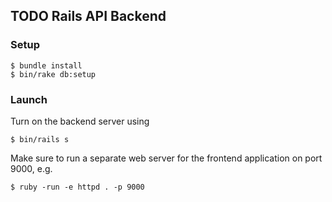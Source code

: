 ## TODO Rails API Backend

### Setup

    $ bundle install
    $ bin/rake db:setup

### Launch

Turn on the backend server using

    $ bin/rails s

Make sure to run a separate web server for the frontend application on port 9000, e.g.

    $ ruby -run -e httpd . -p 9000

